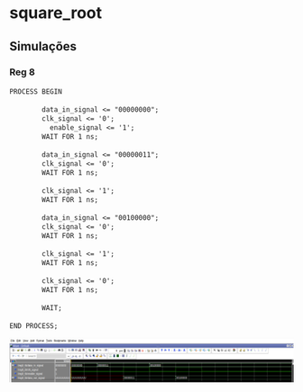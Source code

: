 # square_root

## Simulações

### Reg 8

```
PROCESS BEGIN

        data_in_signal <= "00000000";
        clk_signal <= '0';
	      enable_signal <= '1';
        WAIT FOR 1 ns;

        data_in_signal <= "00000011";
        clk_signal <= '0';
        WAIT FOR 1 ns;

        clk_signal <= '1';
        WAIT FOR 1 ns;

        data_in_signal <= "00100000";
        clk_signal <= '0';
        WAIT FOR 1 ns;

        clk_signal <= '1';
        WAIT FOR 1 ns;

        clk_signal <= '0';
        WAIT FOR 1 ns;

        WAIT;

END PROCESS;    
```

![reg8](https://github.com/laviniameds/vhdl-workspace/blob/master/square_root/visual/simulacoes_modelsim/reg8.png "REG 8")
